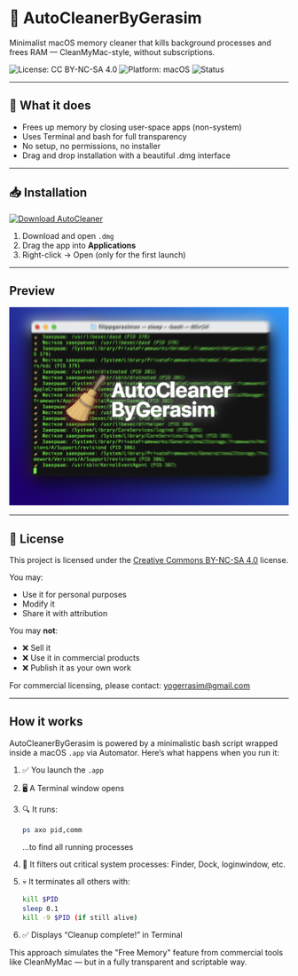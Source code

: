 # 🧹 AutoCleanerByGerasim

Minimalist macOS memory cleaner that kills background processes and frees RAM — CleanMyMac-style, without subscriptions.

![License: CC BY-NC-SA 4.0](https://img.shields.io/badge/License-CC%20BY--NC--SA%204.0-lightgrey.svg)
![Platform: macOS](https://img.shields.io/badge/platform-macOS-blue)
![Status](https://img.shields.io/badge/version-1.0.0-green)

---

## 🧠 What it does

- Frees up memory by closing user-space apps (non-system)
- Uses Terminal and bash for full transparency
- No setup, no permissions, no installer
- Drag and drop installation with a beautiful .dmg interface

---

## 📥 Installation

[![Download AutoCleaner](https://img.shields.io/badge/⬇️%20Download-AutoCleanerByGerasim.dmg-blue)](https://github.com/Yogerasim/AutoCleanerByGerasim/releases/latest)

1. Download and open `.dmg`
2. Drag the app into **Applications**
3. Right-click → Open (only for the first launch)

---

## Preview

<img src="Screenshots/drag-to-install.png" width="600" alt="Drag to install UI">

---

## 🧾 License

This project is licensed under the [Creative Commons BY-NC-SA 4.0](https://creativecommons.org/licenses/by-nc-sa/4.0/) license.

You may:
- Use it for personal purposes
- Modify it
- Share it with attribution

You may **not**:
- ❌ Sell it
- ❌ Use it in commercial products
- ❌ Publish it as your own work

For commercial licensing, please contact: yogerrasim@gmail.com

---

## How it works

AutoCleanerByGerasim is powered by a minimalistic bash script wrapped inside a macOS `.app` via Automator.
Here’s what happens when you run it:

1. ✅ You launch the `.app`
2. 🖥 A Terminal window opens
3. 🔍 It runs:
   ```bash
   ps axo pid,comm
   ```
   ...to find all running processes

4. 🧠 It filters out critical system processes:
   Finder, Dock, loginwindow, etc.

5. 💀 It terminates all others with:
   ```bash
   kill $PID
   sleep 0.1
   kill -9 $PID (if still alive)
   ```

6. ✅ Displays “Cleanup complete!” in Terminal

This approach simulates the "Free Memory" feature from commercial tools like CleanMyMac — but in a fully transparent and scriptable way.

